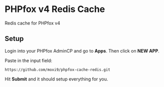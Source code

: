 # PHPfox v4 Redis Cache

Redis cache for PHPfox v4

## Setup

Login into your PHPfox AdminCP and go to **Apps**. Then click on **NEW APP**.

Paste in the input field:
```
https://github.com/moxi9/phpfox-cache-redis.git
```

Hit **Submit** and it should setup everything for you.

